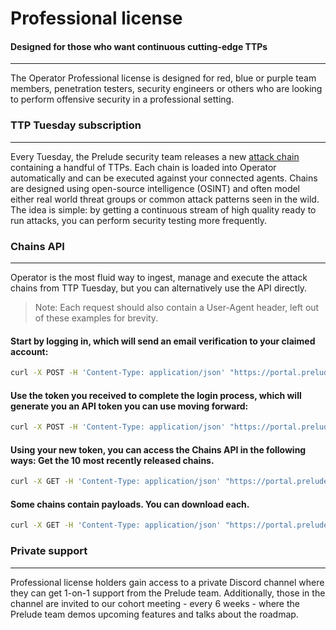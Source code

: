 # Professional license

#### Designed for those who want continuous cutting-edge TTPs

---

The Operator Professional license is designed for red, blue or purple team members,
penetration testers, security engineers or others who are looking to perform offensive security 
in a professional setting. 

### TTP Tuesday subscription

---

Every Tuesday, the Prelude security team releases a new [attack chain](https://chains.prelude.org) containing a handful of TTPs.
Each chain is loaded into Operator automatically and can be executed against your connected agents. Chains are designed 
using open-source intelligence (OSINT) and often model either real world threat groups or common attack patterns seen in the wild.
The idea is simple: by getting a continuous stream of high quality ready to run attacks, you can perform security testing more frequently.

### Chains API

---

Operator is the most fluid way to ingest, manage and execute the attack chains from TTP Tuesday, but you can alternatively
use the API directly.

> Note: Each request should also contain a User-Agent header, left out of these examples for brevity.

#### Start by logging in, which will send an email verification to your claimed account:

```bash
curl -X POST -H 'Content-Type: application/json' "https://portal.prelude.org/claim" -d '{"action":"send","claim":"example@prelude.org"}'
```

#### Use the token you received to complete the login process, which will generate you an API token you can use moving forward:

```bash
curl -X POST -H 'Content-Type: application/json' "https://portal.prelude.org/claim" -d '{"claim":"$TOKEN"}'
```

#### Using your new token, you can access the Chains API in the following ways: Get the 10 most recently released chains.

```bash
curl -X GET -H 'Content-Type: application/json' "https://portal.prelude.org/chains?count=10&email=example@prelude.org&token=$TOKEN"
```

#### Some chains contain payloads. You can download each.

```bash
curl -X GET -H 'Content-Type: application/json' "https://portal.prelude.org/chains/payload=sha1/payload?email=example@prelude.org&token=$TOKEN"
```

### Private support

---

Professional license holders gain access to a private Discord channel where they can get 1-on-1 support from the Prelude team. 
Additionally, those in the channel are invited to our cohort
meeting - every 6 weeks - where the Prelude team demos upcoming features and talks about the roadmap.

